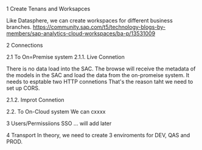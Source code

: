 1 Create Tenans and Worksapces

Like Datasphere, we can create workspaces for different business branches.
https://community.sap.com/t5/technology-blogs-by-members/sap-analytics-cloud-workspaces/ba-p/13531009


2 Connections

2.1 To On=Premise system
2.1.1. Live Connetion

There is no data load into the SAC. The browse will receive the metadata of the models in the SAC and load the data from the on-promeise system. 
It needs to esptable two HTTP connetions That's the reason taht we need to set up CORS.

2.1.2. Improt Connetion

2.2. To On-Cloud system
We can cxxxx


3 Users/Permissiions
SSO ... will add later

4 Transport
In theory, we need to create 3 enviroments for DEV, QAS and PROD.